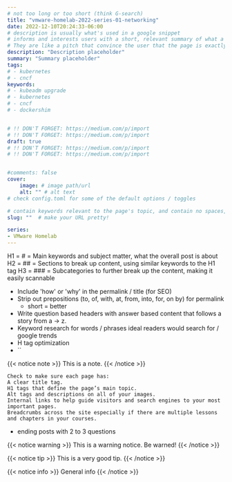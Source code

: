 ```yaml
---
# not too long or too short (think G-search)
title: "vmware-homelab-2022-series-01-networking"
date: 2022-12-10T20:24:33-06:00
# description is usually what's used in a google snippet
# informs and interests users with a short, relevant summary of what a particular page is about.
# They are like a pitch that convince the user that the page is exactly what they're looking for.
description: "Description placeholder"
summary: "Summary placeholder"
tags:
# - kubernetes
# - cncf
keywords:
# - kubeadm upgrade
# - kubernetes
# - cncf
# - dockershim


# !! DON'T FORGET: https://medium.com/p/import
# !! DON'T FORGET: https://medium.com/p/import
draft: true
# !! DON'T FORGET: https://medium.com/p/import
# !! DON'T FORGET: https://medium.com/p/import


#comments: false
cover:
    image: # image path/url
    alt: "" # alt text
# check config.toml for some of the default options / toggles

# contain keywords relevant to the page's topic, and contain no spaces, underscores or other characters. You should avoid the use of parameters when possible, as they make URLs less inviting for users to click or share. Google's suggestions for URL structure specify using hyphens or dashes (-) rather than underscores (_). Unlike underscores, Google treats hyphens as separators between words in a URL.
slug: ""  # make your URL pretty!

series:
- VMware Homelab
---
```


H1 = # = Main keywords and subject matter, what the overall post is about
H2 = ## = Sections to break up content, using similar keywords to the H1 tag
H3 = ### = Subcategories to further break up the content, making it easily scannable

- Include 'how' or 'why' in the permalink / title (for SEO)
- Strip out prepositions (to, of, with, at, from, into, for, on by) for permalink
  - short = better
- Write question based headers with answer based content that follows a story from a -> z.
- Keyword research for words / phrases ideal readers would search for / google trends
- H tag optimization
- ``

{{< notice note >}}
This is a note.
{{< /notice >}}

```
Check to make sure each page has:
A clear title tag.
H1 tags that define the page’s main topic.
Alt tags and descriptions on all of your images.
Internal links to help guide visitors and search engines to your most important pages.
Breadcrumbs across the site especially if there are multiple lessons and chapters in your courses.
```

- ending posts with 2 to 3 questions

{{< notice warning >}}
This is a warning notice. Be warned!
{{< /notice >}}

{{< notice tip >}}
This is a very good tip.
{{< /notice >}}

{{< notice info >}}
General info
{{< /notice >}}